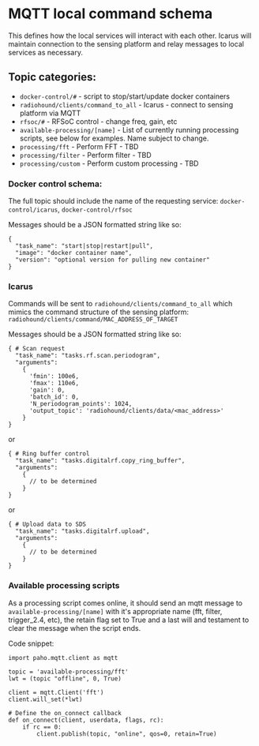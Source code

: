 
# MQTT local command schema
This defines how the local services will interact with each other. Icarus will maintain connection to the sensing platform and relay messages to local services as necessary.  

## Topic categories:
- `docker-control/#` - script to stop/start/update docker containers
- `radiohound/clients/command_to_all` - Icarus - connect to sensing platform via MQTT
- `rfsoc/#` - RFSoC control - change freq, gain, etc
- `available-processing/[name]` - List of currently running processing scripts, see below for examples.  Name subject to change.
- `processing/fft` - Perform FFT - TBD
- `processing/filter` - Perform filter - TBD
- `processing/custom` - Perform custom processing - TBD


### Docker control schema:
The full topic should include the name of the requesting service: `docker-control/icarus`, `docker-control/rfsoc`

Messages should be a JSON formatted string like so:
```
{
  "task_name": "start|stop|restart|pull",
  "image": "docker container name",
  "version": "optional version for pulling new container"
}
```

### Icarus
Commands will be sent to `radiohound/clients/command_to_all` which mimics the command structure of the sensing platform: `radiohound/clients/command/MAC_ADDRESS_OF_TARGET`

Messages should be a JSON formatted string like so:
```
{ # Scan request
  "task_name": "tasks.rf.scan.periodogram",
  "arguments": 
    {
      'fmin': 100e6,
      'fmax': 110e6,
      'gain': 0,
      'batch_id': 0,
      'N_periodogram_points': 1024,
      'output_topic': 'radiohound/clients/data/<mac_address>'
    }
}
```
or
```
{ # Ring buffer control
  "task_name": "tasks.digitalrf.copy_ring_buffer",
  "arguments": 
    {
      // to be determined
    }
}
```
or
```
{ # Upload data to SDS
  "task_name": "tasks.digitalrf.upload",
  "arguments": 
    {
      // to be determined
    }
}
```


### Available processing scripts
As a processing script comes online, it should send an mqtt message to `available-processing/[name]` with it's appropriate name (fft, filter, trigger_2.4, etc), the retain flag set to True and a last will and testament to clear the message when the script ends.

Code snippet:
```
import paho.mqtt.client as mqtt

topic = 'available-processing/fft'
lwt = (topic "offline", 0, True)

client = mqtt.Client('fft')
client.will_set(*lwt)

# Define the on_connect callback
def on_connect(client, userdata, flags, rc):
    if rc == 0:
        client.publish(topic, "online", qos=0, retain=True)


